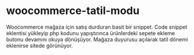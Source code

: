 # woocommerce-tatil-modu
Woocommerce mağaza için satış durduran basit bir snippet. Code snippet eklentisi yükleyip php kodunu yapıştırınca ürünlerdeki sepete ekleme butonu devamını okuya dönüşüyor. Mağaza duyurusu açılarak tatil dönemi eklenirse sitede görünüyor. 
